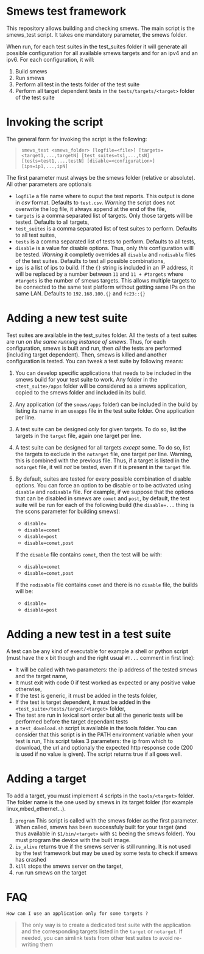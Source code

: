 Smews test framework
====================

This repository allows building and checking smews.
The main script is the smews_test script. It takes one mandatory parameter,
the smews folder. 

When run, for each test suites in the test_suites folder it will generate all
possible configuration for all available smews targets and for an ipv4 and an
ipv6. For each configuration, it will:

1. Build smews
2. Run smews
3. Perform all test in the tests folder of the test suite
4. Perform all target dependent tests in the `tests/targets/<target>` folder of the test suite


Invoking the script
===================

The general form for invoking the script is the following:

> `smews_test <smews_folder> [logfile=<file>] [targets=<target1,...,targetN] [test_suites=ts1,...,tsN] [tests=test1,...,testN] [disable=<configuration>] [ips=ip1,...,ipN]`

The first parameter must always be the smews folder (relative or absolute). All
other parameters are optionals

*  `logfile` a file name where to ouput the test reports. This output is done in *csv* format. Defaults to `test.csv`. *Warning* the script does not overwrite the log file, it always append at the end of the file,
*  `targets` is a comma separated list of targets. Only those targets will be tested. Defaults to all targets,
*  `test_suites` is a comma separated list of test suites to perform. Defaults to all test suites,
*  `tests` is a comma separated list of tests to perform. Defaults to all tests,
*  `disable` is a value for disable options. Thus, only *this* configuration
   willl be tested. *Warning* it completly overrides all `disable` and
   `nodisable` files of the test suites. Defaults to test all possible combinations,
*  `ips` is a list of ips to build. If the `{}` string is included in an IP
   address, it will be replaced by a number between `11` and `11 + #targets`
   where `#targets` is the number of smews targets. This allows multiple
   targets to be connected to the same test platform without getting same IPs
   on the same LAN. Defaults to `192.168.100.{}` and `fc23::{}`

Adding a new test suite
=======================

Test suites are available in the test_suites folder. All the tests of a test
suites are run *on the same running instance of smews*. Thus, for each
configuration, smews is built and run, then *all* the tests are performed
(including target dependent). Then, smews is killed and another configuration
is tested. You can tweak a test suite by following means:

1. You can develop specific applications that needs to be included in the smews
   build for your test suite to work. Any folder in the `<test_suite>/apps`
   folder will be considered as a smews application, copied to the smews folder
   and included in its build.

2. Any application (of the `smews/apps` folder) can be included in the build by
   listing its name in an `useapps` file in the test suite folder. One application
   per line.

3. A test suite can be designed *only* for given targets. To do so, list the targets
   in the `target` file, again one target per line.

4. A test suite can be designed for all targets *except* some. To do so, list
   the targets to exclude in the `notarget` file, one target per line. Warning,
   this is combined with the previous file. Thus, if a target is listed in the
   `notarget` file, it will *not* be tested, even if it is present in the
   `target` file.

5. By default, suites are tested for every possible combination of disable
   options. You can force an option to be disable or to be activated using
   `disable` and `nodisable` file. For example, if we suppose that the options
   that can be disabled in smews are `comet` and `post`, by default, the test
   suite will be run for each of the following build (the `disable=...` thing is
   the scons parameter for building smews):
   *   `disable=`
   *   `disable=comet`
   *   `disable=post`
   *   `disable=comet,post`

   If the `disable` file contains `comet`, then the test will be with:
   *   `disable=comet`
   *   `disable=comet,post`

   If the `nodisable` file contains `comet` and there is no `disable` file, the
   builds will be:
   *   `disable=`
   *   `disable=post`

Adding a new test in a test suite
=================================

A test can be any kind of executable for example a shell or python script (must
have the x bit though and the right usual `#!...` comment in first line):

*   It will be called with two parameters: the ip address of the tested smews and the target name,
*   It must exit with code 0 if test worked as expected or any positive value otherwise,
*   If the test is generic, it must be added in the tests folder,
*   If the test is target dependent, it must be added in the `<test_suite>/tests/target/<target>` folder,
*   The test are run in lexical sort order but all the generic tests will be
    performed before the target dependant tests
*   a `test_download.sh` script is available in the tools folder. You can consider
    that this script is in the PATH environment variable when your test is run,
    This script takes 3 parameters: the ip from which to download, the url and
    optionaly the expected http response code (200 is used if no value is
    given). The script returns true if all goes well.

Adding a target
===============

To add a target, you must implement 4 scripts in the `tools/<target>`
folder. The folder name is the one used by smews in its target folder
(for example linux,mbed_ethernet...).

1. `program` This script is called with the smews folder as the first
   parameter. When called, smews has been successfuly built for your target
   (and thus available in `$1/bin/<target>` with `$1` beeing the smews folder). You
   must program the device with the built image.
2. `is_alive` returns true if the smews server is still running. It is not used
   by the test framework but may be used by some tests to check if smews has crashed
3. `kill` stops the smews server on the target,
4. `run` run smews on the target

FAQ
===
`How can I use an application only for some targets ?`
> The only way is to create a dedicated test suite with the application and the corresponding targets listed in the `target` or `notarget`. If needed, you can simlink tests from other test suites to avoid re-writing them
